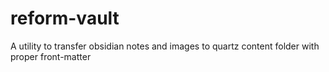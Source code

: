 # reform-vault
A utility to transfer obsidian notes and images to quartz content folder with proper front-matter
